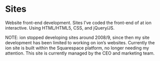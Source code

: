 # Sites

Website front-end development. Sites I’ve coded the front-end of at ion interactive. Using HTML/HTML5, CSS, and jQuery/JS. 

NOTE: ion stopped developing sites around 2008/9, since then my site development has been limited to working on ion’s websites. Currently the ion site is built within the Squarespace platform, no longer needing my attention. This site is currently managed by the CEO and marketing team.
